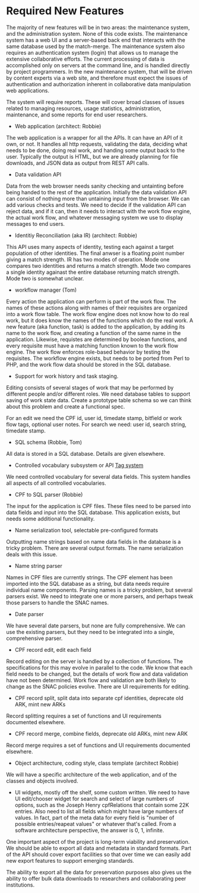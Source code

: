 # Required New Features

The majority of new features will be in two areas: the maintenance
system, and the administration system. None of this code exists. The
maintenance system has a web UI and a server-based back end that
interacts with the same database used by the match-merge. The
maintenance system also requires an authentication system (login) that
allows us to manage the extensive collaborative efforts. The current
processing of data is accomplished only on servers at the command line,
and is handled directly by project programmers. In the new maintenance
system, that will be driven by content experts via a web site, and
therefore must expect the issues of authentication and authorization
inherent in collaborative data manipulation web applications.

The system will require reports. These will cover broad classes of
issues related to managing resources, usage statistics, administration,
maintenance, and some reports for end user researchers.

- Web application (architect: Robbie)

The web application is a wrapper for all the APIs. It can have an API of it own, or not. It handles all http
requests, validating the data, deciding what needs to be done, doing real work, and handing some output back
to the user. Typically the output is HTML, but we are already planning for file downloads, and JSON data as
output from REST API calls.

- Data validation API

Data from the web browser needs sanity checking and untainting before being handed to the rest of the
application. Initially the data validation API can consist of nothing more than untaining input from the
browser. We can add various checks and tests. We need to decide if the validation API can reject data, and if
it can, then it needs to interact with the work flow engine, the actual work flow, and whatever messaging
system we use to display messages to end users.

- Identitiy Reconciliation (aka IR) (architect: Robbie)

This API uses many aspects of identity, testing each against a target population of other identities. The
final anwser is a floating point number giving a match strength. IR has two modes of operation. Mode one
compares two identities and returns a match strength. Mode two compares a single identity againast the entire
database returning match strength. Mode two is somewhat unclear.

- workflow manager (Tom)

Every action the application can perform is part of the work flow. The names of these actions along with names
of their requisites are organized into a work flow table. The work flow engine does not know how to do real
work, but it does know the names of the functions which do the real work. A new feature (aka function, task)
is added to the application, by adding its name to the work flow, and creating a function of the same name in
the application. Likewise, requistes are determined by boolean functions, and every requisite must have a
matching function known to the work flow engine. The work flow enforces role-based behavior by testing the
requisites. The workflow engine exists, but needs to be ported from Perl to PHP, and the work flow data should
be stored in the SQL database.

- Support for work history and task staging.

Editing consists of several stages of work that may be performed by different people and/or different
roles. We need database tables to support saving of work state data. Create a prototype table schema so we can
think about this problem and create a functional spec.

For an edit we need the CPF id, user id, timedate stamp, bitfield or work flow tags, optional user notes. For
search we need: user id, search string, timedate stamp.

- SQL schema (Robbie, Tom)

All data is stored in a SQL database. Details are given elsewhere.

- Controlled vocabulary subsystem or API [Tag system](#controlled-vocabularies-and-tag-system)

We need controlled vocabulary for several data fields. This system handles all aspects of all controlled vocabularies.

- CPF to SQL parser (Robbie)

The input for the application is CPF files. These files need to be parsed into data fields and input into the
SQL database. This application exists, but needs some additional functionality.

- Name serialization tool, selectable pre-configured formats

Outputting name strings based on name data fields in the database is a tricky problem. There are several
output formats. The name serialization deals with this issue.

- Name string parser

Names in CPF files are currently strings. The CPF <part> element has been imported into the SQL database as a
string, but data needs require individual name components. Parsing names is a tricky problem, but several
parsers exist. We need to integrate one or more parsers, and perhaps tweak those parsers to handle the SNAC names.

- Date parser

We have several date parsers, but none are fully comprehensive. We can use the existing parsers, but they need
to be integrated into a single, comprehensive parser.

- CPF record edit, edit each field

Record editing on the server is handled by a collection of functions. The specifications for this may evolve
in parallel to the code. We know that each field needs to be changed, but the details of work flow and data
validation have not been determined. Work flow and validation are both likely to change as the SNAC policies
evolve. There are UI requirements for editing.

- CPF record split, split data into separate cpf identities, deprecate old ARK, mint new ARKs

Record splitting requires a set of functions and UI requirements documented elsewhere.

- CPF record merge, combine fields, deprecate old ARKs, mint new ARK

Record merge requires a set of functions and UI requirements documented elsewhere.

- Object architecture, coding style, class template (architect Robbie)

We will have a specific architecture of the web application, and of the classes and objects involved.

- UI widgets, mostly off the shelf, some custom written. We need to have UI edit/chooser widget for search and
  select of large numbers of options, such as the Joseph Henry cpfRelations that contain some 22K
  entries. Also need to list all fields which might have large numbers of values. In fact, part of the meta
  data for every field is "number of possible entries/reapeat values" or whatever that's called. From a
  software architecture perspective, the answer is 0, 1, infinite.

One important aspect of the project is long-term viability and preservation. We should be able to export all
data and metadata in standard formats. Part of the API should cover export facilities so that over time we can
easily add new export features to support emerging standards.

The ability to export all the data for preservation purposes also gives us the ability to offer bulk data
downloads to researchers and collaborating peer institutions.
